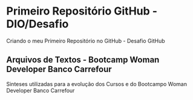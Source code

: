 #  Primeiro Repositório GitHub - DIO/Desafio
Criando o meu Primeiro Repositório no GitHub - Desafio GitHub
## Arquivos de Textos - Bootcamp Woman Developer Banco Carrefour 
Sinteses utilizadas para a evolução dos Cursos e do Bootcampo Woman Developer Banco Carrefour
